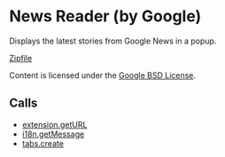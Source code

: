 
News Reader (by Google)
=======

Displays the latest stories from Google News in a popup.

[Zipfile](http://developer.chrome.com/extensions/examples/extensions/news.zip)

Content is licensed under the [Google BSD License](http://code.google.com/google_bsd_license.html).

Calls
-----

* [extension.getURL](https://developer.chrome.com/extensions/extension#method-getURL)
* [i18n.getMessage](https://developer.chrome.com/extensions/i18n#method-getMessage)
* [tabs.create](https://developer.chrome.com/extensions/tabs#method-create)